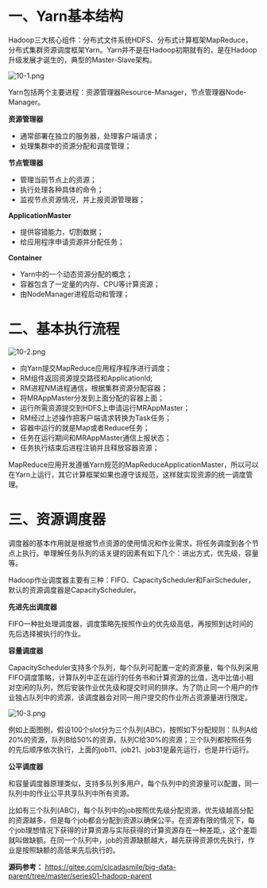 # 一、Yarn基本结构

Hadoop三大核心组件：分布式文件系统HDFS、分布式计算框架MapReduce，分布式集群资源调度框架Yarn。Yarn并不是在Hadoop初期就有的，是在Hadoop升级发展才诞生的，典型的Master-Slave架构。

![](https://images.gitee.com/uploads/images/2022/0213/140605_4dac3cee_5064118.png "10-1.png")

Yarn包括两个主要进程：资源管理器Resource-Manager，节点管理器Node-Manager。

**资源管理器**

- 通常部署在独立的服务器，处理客户端请求；
- 处理集群中的资源分配和调度管理；

**节点管理器**

- 管理当前节点上的资源；
- 执行处理各种具体的命令；
- 监视节点资源情况，并上报资源管理器；

**ApplicationMaster**

- 提供容错能力，切割数据；
- 给应用程序申请资源并分配任务；

**Container**

- Yarn中的一个动态资源分配的概念；
- 容器包含了一定量的内存、CPU等计算资源；
- 由NodeManager进程启动和管理；

# 二、基本执行流程

![](https://images.gitee.com/uploads/images/2022/0213/140635_3f1090f4_5064118.png "10-2.png")

- 向Yarn提交MapReduce应用程序程序进行调度；
- RM组件返回资源提交路径和ApplicationId;
- RM进程NM进程通信，根据集群资源分配容器；
- 将MRAppMaster分发到上面分配的容器上面；
- 运行所需资源提交到HDFS上申请运行MRAppMaster；
- RM经过上述操作把客户端请求转换为Task任务；
- 容器中运行的就是Map或者Reduce任务；
- 任务在运行期间和MRAppMaster通信上报状态；
- 任务执行结束后进程注销并且释放容器资源；

MapReduce应用开发遵循Yarn规范的MapReduceApplicationMaster，所以可以在Yarn上运行，其它计算框架如果也遵守该规范，这样就实现资源的统一调度管理。

# 三、资源调度器

调度器的基本作用就是根据节点资源的使用情况和作业需求，将任务调度到各个节点上执行。单理解任务队列的话关键的因素有如下几个：进出方式，优先级，容量等。

Hadoop作业调度器主要有三种：FIFO、CapacityScheduler和FairScheduler，默认的资源调度器是CapacityScheduler。

**先进先出调度器**

FIFO一种批处理调度器，调度策略先按照作业的优先级高低，再按照到达时间的先后选择被执行的作业。

**容量调度器**

CapacityScheduler支持多个队列，每个队列可配置一定的资源量，每个队列采用FIFO调度策略，计算队列中正在运行的任务书和计算资源的比值，选中比值小相对空闲的队列，然后安装作业优先级和提交时间的排序。为了防止同一个用户的作业独占队列中的资源，该调度器会对同一用户提交的作业所占资源量进行限定。

![](https://images.gitee.com/uploads/images/2022/0213/140856_e4232c3b_5064118.png "10-3.png")

例如上面图例，假设100个slot分为三个队列(ABC)，按照如下分配规则：队列A给20%的资源，队列B给50%的资源，队列C给30%的资源；三个队列都按照任务的先后顺序依次执行，上面的job11、job21、job31是最先运行，也是并行运行。

**公平调度器**

和容量调度器原理类似，支持多队列多用户，每个队列中的资源量可以配置，同一队列中的作业公平共享队列中所有资源。

比如有三个队列(ABC)，每个队列中的job按照优先级分配资源，优先级越高分配的资源越多，但是每个job都会分配到资源以确保公平。在资源有限的情况下，每个job理想情况下获得的计算资源与实际获得的计算资源存在一种差距,，这个差距就叫做缺额。在同一个队列中，job的资源缺额越大，越先获得资源优先执行，作业是按照缺额的高低来先后执行的。

**源码参考：** https://gitee.com/cicadasmile/big-data-parent/tree/master/series01-hadoop-parent